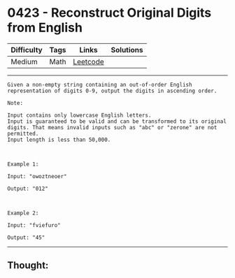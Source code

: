 # 0423 - Reconstruct Original Digits from English

Difficulty  | Tags | Links | Solutions
----------- | ---- | ----- | -----
Medium | Math | [Leetcode](https://leetcode.com/problems/reconstruct-original-digits-from-english/description/) |


-----------

```
Given a non-empty string containing an out-of-order English representation of digits 0-9, output the digits in ascending order.

Note:

Input contains only lowercase English letters.
Input is guaranteed to be valid and can be transformed to its original digits. That means invalid inputs such as "abc" or "zerone" are not permitted.
Input length is less than 50,000.



Example 1:

Input: "owoztneoer"

Output: "012"



Example 2:

Input: "fviefuro"

Output: "45"
```

-----------

## Thought:
